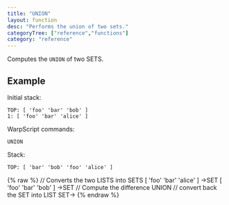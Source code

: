 ```yaml
---
title: "UNION"
layout: function
desc: "Performs the union of two sets."
categoryTree: ["reference","functions"]
category: "reference"
---
```


Computes the `UNION` of two SETS.

## Example ##

Initial stack:

    TOP: [ 'foo' 'bar' 'bob' ]
    1: [ 'foo' 'bar' 'alice' ]

WarpScript commands:

    UNION

Stack:

    TOP: [ 'bar' 'bob' 'foo' 'alice' ] 

{% raw %}
<warp10-warpscript-widget backend="{{backend}}"  exec-endpoint="{{execEndpoint}}">
// Converts the two LISTS into SETS
[ 'foo' 'bar' 'alice' ] ->SET
[ 'foo' 'bar' 'bob' ] ->SET
// Compute the difference
UNION
// convert back the SET into LIST
SET->
</warp10-warpscript-widget>
{% endraw %}    
